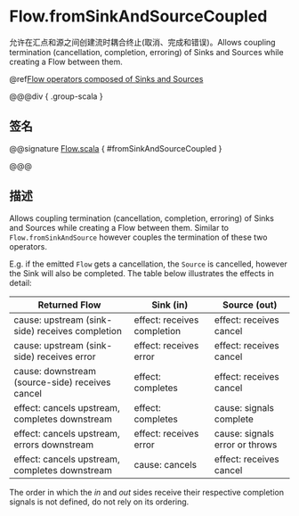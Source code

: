# Flow.fromSinkAndSourceCoupled

允许在汇点和源之间创建流时耦合终止(取消、完成和错误)。Allows coupling termination (cancellation, completion, erroring) of Sinks and Sources while creating a Flow between them.

@ref[Flow operators composed of Sinks and Sources](../index.md#flow-operators-composed-of-sinks-and-sources)

@@@div { .group-scala }

## 签名

@@signature [Flow.scala](/akka-stream/src/main/scala/akka/stream/scaladsl/Flow.scala) { #fromSinkAndSourceCoupled }

@@@

## 描述

Allows coupling termination (cancellation, completion, erroring) of Sinks and Sources while creating a Flow between them.
Similar to `Flow.fromSinkAndSource` however couples the termination of these two operators.

E.g. if the emitted `Flow` gets a cancellation, the `Source` is cancelled,
however the Sink will also be completed. The table below illustrates the effects in detail:

| Returned Flow                                   | Sink (in)                   | Source (out)                    |
|-------------------------------------------------|-----------------------------|---------------------------------|
| cause: upstream (sink-side) receives completion | effect: receives completion | effect: receives cancel         |
| cause: upstream (sink-side) receives error      | effect: receives error      | effect: receives cancel         |
| cause: downstream (source-side) receives cancel | effect: completes           | effect: receives cancel         |
| effect: cancels upstream, completes downstream  | effect: completes           | cause: signals complete         |
| effect: cancels upstream, errors downstream     | effect: receives error      | cause: signals error or throws  |
| effect: cancels upstream, completes downstream  | cause: cancels              | effect: receives cancel         |

The order in which the *in* and *out* sides receive their respective completion signals is not defined, do not rely on its ordering.

